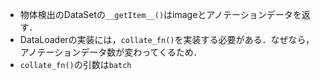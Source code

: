 - 物体検出のDataSetの`__getItem__()`はimageとアノテーションデータを返す．
- DataLoaderの実装には，`collate_fn()`を実装する必要がある．なぜなら，アノテーションデータ数が変わってくるため．
- `collate_fn()`の引数は`batch`
